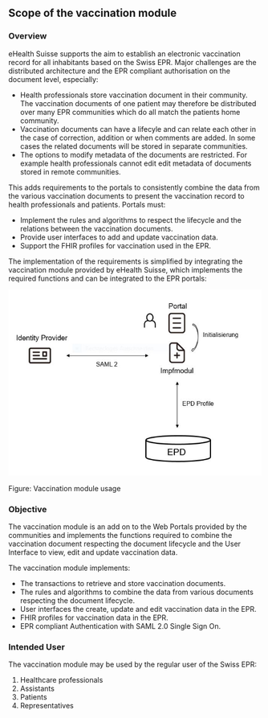 ## Scope of the vaccination module

### Overview
eHealth Suisse supports the aim to establish an electronic vaccination record for all inhabitants based on the Swiss EPR. Major challenges are the distributed architecture and the EPR compliant authorisation on the document level, especially:  

- Health professionals store vaccination document in their community. The vaccination documents of one patient may therefore be distributed over many EPR communities which do all match the patients home community.
- Vaccination documents can have a lifecyle and can relate each other in the case of correction, addition or when comments are added. In some cases the related documents will be stored in separate communities.
- The options to modify metadata of the documents are restricted. For example health professionals cannot edit edit metadata of documents stored in remote communities.

This adds requirements to the portals to consistently combine the data from the various vaccination documents to present the vaccination record to health professionals and patients. Portals must:
- Implement the rules and algorithms to respect the lifecycle and the relations between the vaccination documents.
- Provide user interfaces to add and update vaccination data.
- Support the FHIR profiles for vaccination used in the EPR.

The implementation of the requirements is simplified by integrating the vaccination module provided by eHealth Suisse, which implements the required functions and can be integrated to the EPR portals:  

![Figure: Vaccination module usage](Images/scope-1.JPG)

Figure: Vaccination module usage

### Objective
The vaccination module is an add on to the Web Portals provided by the communities and implements the functions required to combine the vaccination document respecting the document lifecycle and the User Interface to view, edit and update vaccination data.

The vaccination module implements:   
- The transactions to retrieve and store vaccination documents.
- The rules and algorithms to combine the data from various documents respecting the document lifecycle.
- User interfaces the create, update and edit vaccination data in the EPR.
- FHIR profiles for vaccination data in the EPR.
- EPR compliant Authentication with SAML 2.0 Single Sign On.

### Intended User
The vaccination module may be used by the regular user of the Swiss EPR:
1. Healthcare professionals
2. Assistants
3. Patients
4. Representatives

